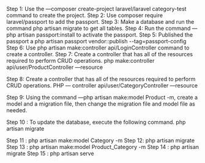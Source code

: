 Step 1: Use the —composer create-project laravel/laravel category-test command to create the project.
Step 2: Use composer require laravel/passport to add the passport.
Step 3: Make a database and run the command php artisan migrate to get all tables.
Step 4: Run the command —php artisan passport:install to activate the passport.
Step 5: Published the passport a php artisan passport vendor::publish --tag=passport-config
Step 6: Use php artisan make:controller api/LoginController command to create a controller.
Step 7: Create a controller that has all of the resources required to perform CRUD operations. php make:controller api/user/ProductController —resource 

Step 8: Create a controller that has all of the resources required to perform CRUD operations. PHP — controller api/user/CategoryController —resource

Step 9: Using the command —php artisan make:model Product -m, create a model and a migration file, then change the migration file and model file as needed.

Step 10 : To update the database, execute the following command. php artisan migrate

Step 11 : php artisan make:model Category -m
Step 12: php artisan migrate
Step 13 :  php artisan make:model Product_Category -m
Step 14 :  php artisan migrate
Step 15 :  php artisan serve
